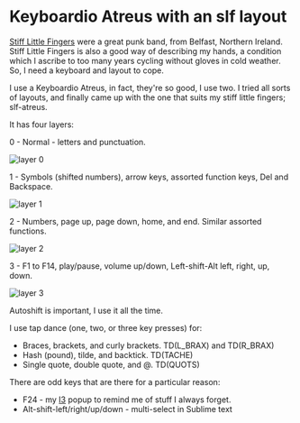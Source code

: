 # Keyboardio Atreus with an slf layout

[Stiff Little Fingers](https://en.wikipedia.org/wiki/Stiff_Little_Fingers) were a great punk band, from Belfast, Northern Ireland. Stiff Little Fingers is also a good way of describing my hands, a condition which I ascribe to too many years cycling without gloves in cold weather. So, I need a keyboard and layout to cope.

I use a Keyboardio Atreus, in fact, they're so good, I use two. I tried all sorts of layouts, and finally came up with the one that suits my stiff little fingers; slf-atreus.

It has four layers:

0 - Normal - letters and punctuation.

![layer 0](https://i.imgur.com/3Z8PZtI.png)

1 - Symbols (shifted numbers), arrow keys, assorted function keys, Del and Backspace.

![layer 1](https://i.imgur.com/9rJalxV.png)

2 - Numbers, page up, page down, home, and end. Similar assorted functions.

![layer 2](https://i.imgur.com/TYY11b5.png)

3 - F1 to F14, play/pause, volume up/down, Left-shift-Alt left, right, up, down.

![layer 3](https://i.imgur.com/MuWNPTz.png)

Autoshift is important, I use it all the time.

I use tap dance (one, two, or three key presses) for:

* Braces, brackets, and curly brackets. TD(L_BRAX) and TD(R_BRAX)
* Hash (pound), tilde, and backtick. TD(TACHE)
* Single quote, double quote, and @. TD(QUOTS)

There are odd keys that are there for a particular reason:
* F24 - my [I3](https://i3wm.org/) popup to remind me of stuff I always forget.
* Alt-shift-left/right/up/down - multi-select in Sublime text